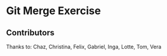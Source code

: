 # Git Merge Exercise

## Contributors

Thanks to: Chaz, Christina, Felix, Gabriel, Inga, Lotte, Tom, Vera
